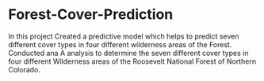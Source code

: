 # Forest-Cover-Prediction
In this project  Created a predictive model which helps to predict seven different cover types in four different wilderness areas of the Forest. Conducted ana A analysis to determine the seven different cover types in four different Wilderness areas of the Roosevelt National Forest of Northern Colorado. 
